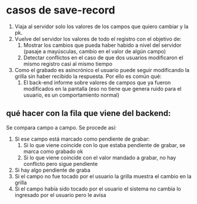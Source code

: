 # casos de save-record

1. Viaja al servidor solo los valores de los campos que quiero cambiar y la pk. 
2. Vuelve del servidor los valores de todo el registro con el objetivo de:
    1. Mostrar los cambios que pueda haber habido a nivel del servidor (pasaje a mayúsculas, cambio en el valor de algún campo)
    2. Detectar conflictos en el caso de que dos usuarios modificaron el mismo registro casi al mismo tiempo
3. Como el grabado es asincrónico el usuario puede seguir modificando la grilla sin haber recibido la respuesta. Por ello es común qué:
    1. El back-end informe sobre valores de campos que ya fueron modificados en la pantalla (eso no tiene que genera ruido para el usuario, es un comportamiento normal)

## qué hacer con la fila que viene del backend:

Se compara campo a campo. Se procede así: 
1. Si ese campo está marcado como pendiente de grabar:
    1. Si lo que viene coincide con lo que estaba pendiente de grabar, se marca como grabado ok
    2. Si lo que viene coincide con el valor mandado a grabar, no hay conflicto pero sigue pendiente
2. Si hay algo pendiente de graba
1. Si el campo no fue tocado por el usuario la grilla muestra el cambio en la grilla
2. Si el campo había sido tocado por el usuario el sistema no cambia lo ingresado por el usuario pero le avisa